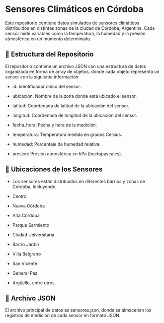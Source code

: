 # Sensores Climáticos en Córdoba

Este repositorio contiene datos simulados de sensores climáticos distribuidos en distintas zonas de la ciudad de Córdoba, Argentina. Cada sensor mide variables como la temperatura, la humedad y la presión atmosférica en un momento determinado.

## 📌 Estructura del Repositorio

El repositorio contiene un archivo JSON con una estructura de datos organizada en forma de array de objetos, donde cada objeto representa un sensor con la siguiente información:

* id: Identificador único del sensor.

* ubicacion: Nombre de la zona donde está ubicado el sensor.

* latitud: Coordenada de latitud de la ubicación del sensor.

* longitud: Coordenada de longitud de la ubicación del sensor.

* fecha_hora: Fecha y hora de la medición.

* temperatura: Temperatura medida en grados Celsius.

* humedad: Porcentaje de humedad relativa.

* presion: Presión atmosférica en hPa (hectopascales).

## 📍 Ubicaciones de los Sensores

* Los sensores están distribuidos en diferentes barrios y zonas de Córdoba, incluyendo:

* Centro

* Nueva Córdoba

* Alta Córdoba

* Parque Sarmiento

* Ciudad Universitaria

* Barrio Jardín

* Villa Belgrano

* San Vicente

* General Paz

* Argüello, entre otros.

## 📂 Archivo JSON

El archivo principal de datos es sensores.json, donde se almacenan los registros de medición de cada sensor en formato JSON.

